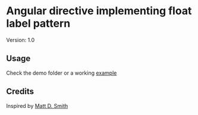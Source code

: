 # Angular directive implementing float label pattern

Version: 1.0


## Usage
Check the demo folder or a working [example](http://plnkr.co/edit/z3UUGmih661UR1NeL3GR?p=preview)

## Credits
Inspired by [Matt D. Smith](https://dribbble.com/shots/1254439--GIF-Mobile-Form-Interaction)